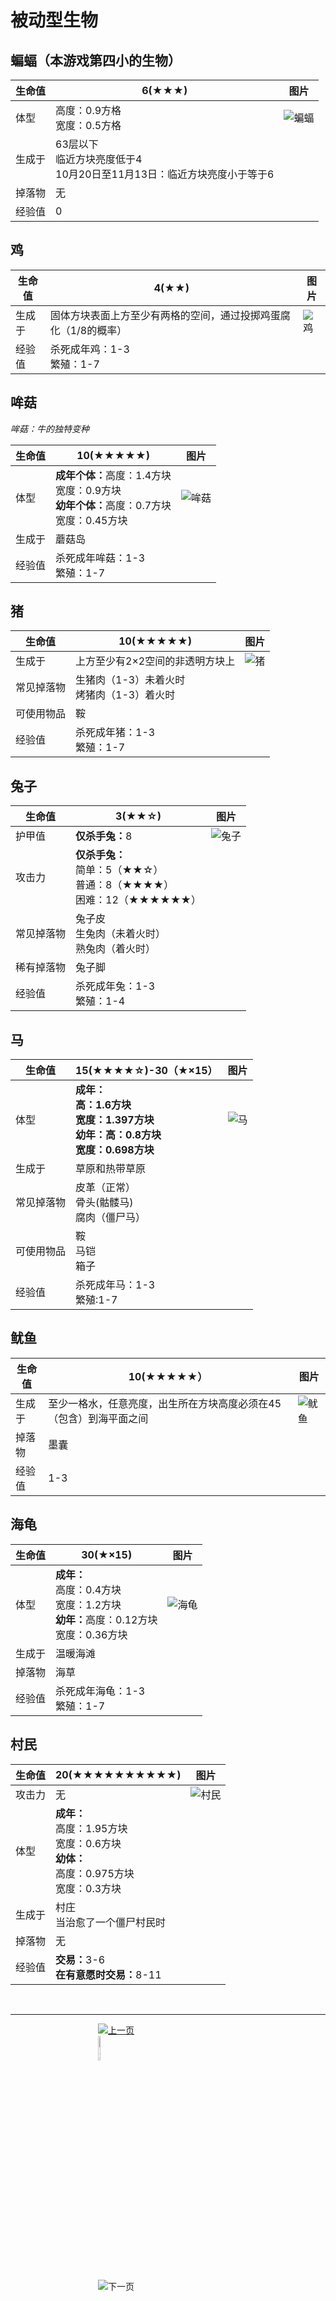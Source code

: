 # 被动型生物
## 蝙蝠（本游戏第四小的生物）

生命值 | 6(★★★) | 图片
-- | -- | -- 
体型 | 高度：0.9方格<br />宽度：0.5方格 | ![蝙蝠](./img/Bat.gif)
生成于 | 63层以下<br />临近方块亮度低于4<br />10月20日至11月13日：临近方块亮度小于等于6
掉落物 | 无
经验值 | 0

## 鸡

生命值 | 4(★★) | 图片
-- | -- | -- 
生成于 | 固体方块表面上方至少有两格的空间，通过投掷鸡蛋腐化（1/8的概率） | ![鸡](./img/150px-Baby_Chicken.png)
经验值 | 杀死成年鸡：1-3<br />繁殖：1-7<br />

## 哞菇
<i>哞菇：牛的独特变种</i>

生命值 | 10(★★★★★) | 图片
-- | -- | --
体型 | <b>成年个体：</b>高度：1.4方块<br />宽度：0.9方块<br /><b>幼年个体：</b>高度：0.7方块<br />宽度：0.45方块 | ![哞菇](./img/225px-Mooshroom.png)
生成于 | 蘑菇岛
经验值 | 杀死成年哞菇：1-3<br />繁殖：1-7

## 猪

生命值 | 10(★★★★★) | 图片
-- | -- | --
生成于 | 上方至少有2×2空间的非透明方块上 | ![猪](./img/149px-Baby_Pig.png)
常见掉落物 | 生猪肉（1-3）未着火时<br />烤猪肉（1-3）着火时
可使用物品 | 鞍
经验值 | 杀死成年猪：1-3<br />繁殖：1-7

## 兔子

生命值 | 3(★★☆) | 图片
-- | -- | --
护甲值 | <b>仅杀手兔：</b>8 | ![兔子](./img/120px-Sand_Baby_Rabbit.png)
攻击力 | <b>仅杀手兔：</b><br />简单：5（★★☆）<br />普通：8（★★★★）<br />困难：12（★★★★★★）
常见掉落物 | 兔子皮<br />生兔肉（未着火时）<br />熟兔肉（着火时）
稀有掉落物 | 兔子脚
经验值 | 杀死成年兔：1-3<br />繁殖：1-4

## 马

生命值 | 15(★★★★☆)-30（★×15） | 图片
-- | -- | --
体型 | <b>成年：<br />高：1.6方块<br />宽度：1.397方块<br /><b>幼年：</b>高：0.8方块<br />宽度：0.698方块 | ![马](./img/300px-Skeletonhorse.png)
生成于 | 草原和热带草原
常见掉落物 | 皮革（正常）<br />骨头(骷髅马)<br />腐肉（僵尸马）
可使用物品 | 鞍<br />马铠<br />箱子
经验值 | 杀死成年马：1-3<br />繁殖:1-7

## 鱿鱼

生命值 | 10(★★★★★） | 图片
-- | -- | --
生成于 | 至少一格水，任意亮度，出生所在方块高度必须在45（包含）到海平面之间 | ![鱿鱼](./img/225px-Squid.png)
掉落物 | 墨囊
经验值 | 1-3

## 海龟

生命值 | 30(★×15) | 图片
-- | -- | -- 
体型 | <b>成年：</b><br />高度：0.4方块<br />宽度：1.2方块<br /><b>幼年：</b>高度：0.12方块<br />宽度：0.36方块 | ![海龟](./img/360px-Turtle.png)
生成于 | 温暖海滩
掉落物 | 海草
经验值 | 杀死成年海龟：1-3<br />繁殖：1-7

## 村民

生命值 | 20(★★★★★★★★★★) | 图片
-- | -- | --
攻击力 | 无 | ![村民](./img/204px-Librarian_villager.png)
体型 | <b>成年：</b><br />高度：1.95方块<br />宽度：0.6方块<br /><b>幼体：</b><br />高度：0.975方块<br />宽度：0.3方块
生成于 | 村庄<br />当治愈了一个僵尸村民时
掉落物 | 无
经验值 | <b>交易：</b>3-6<br /><b>在有意愿时交易：</b>8-11
&nbsp;

<hr >
<figure class="third" >
<a href="./introduce/NPC_kexun.html">
    <img border="0" src="./img/qianfan.png" alt="上一页" title="上一页" hspace="100" >
</a>
<a href="./introduce/major.html">
    <img border="0" src="./img/huizhuye.png" alt="返回NPC页面" title="返回NPC页面" hspace="100" width="10%" height="10%" >
</a>
<a onClick="return alert('您已经在最后一页了哦！');">
    <img border="0" src="./img/fanye.png" alt="下一页" title="下一页" hspace="100" >
</a>
</figure>
&nbsp;


